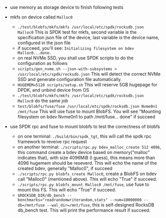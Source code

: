 - use memory as storage device to finish following tests
- mkfs on device called `Malloc0`
    - `./test/blobfs/mkfs/mkfs /usr/local/etc/spdk/rocksdb.json Malloc0` This is SPDK test for mkfs, second variable is the specification json file of the device, last variable is the device name, configured in the json file
    - if succeed, you'll see: `Initializing filesystem on bdev Malloc0...done.`
    - on real NVMe SSD, you shall use SPDK scripts to do the configuration as follows
    - `scripts/gen_nvme.sh --json-with-subsystems > /usr/local/etc/spdk/rocksdb.json` This will detect the correct NVMe SSD and generate configuration file automatically.
    - `HUGEMEM=5120 scripts/setup.sh` This will reserve 5GB hugepage for DPDK, and unbind device from OS
    - `./test/blobfs/mkfs/mkfs /usr/local/etc/spdk/rocksdb.json Malloc0` do the same job
    - `test/blobfs/fuse/fuse /usr/local/etc/spdk/rocksdb.json Nvme0n1 /mnt/fuse` This will use fuse to mount BlobFS. You will see "Mounting filesystem on bdev Nvme0n1 to path /mnt/fuse... done" if succeed

- use SPDK rpc and fuse to mount blobfs to test the correctness of blobfs
    - on one terminal: `./build/bin/spdk_tgt`, this will call the spdk rpc framework to reveive rpc request
    - on another terminal: `./scripts/rpc.py bdev_malloc_create 512 4096`, this command create a bdev device based on memory("malloc" indicates that), with size 4096MiB (I guess), this means more than 4096 hugemem should be reseverd. This will echo the name of the created bdev, generally "Malloc0", if succeed
    - `./scripts/rpc.py blobfs_create Malloc0`, create a BlobFS on bdev call "Malloc0" (mentioned above). This will echo "True" if succeed. 
    - `./scripts/rpc.py blobfs_mount Malloc0 /mnt/fuse`, use fuse to mount this FS. This will echo "True" if succeed.
    - `$ROCKSDB_DIR/db_bench --benchmarks="readrandomwriterandom,stats" --num=10000000 --db=/mnt/fuse --wal_dir=/mnt/fuse`, this is self-designed RocksDB db_bench test. This will print the performance result if succeed.